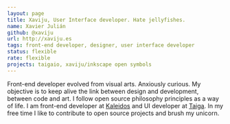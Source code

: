 ```yaml
---
layout: page
title: Xaviju, User Interface developer. Hate jellyfishes.
name: Xavier Julián
github: @xaviju
url: http://xaviju.es
tags: front-end developer, designer, user interface developer
status: flexible
rate: flexible
projects: taigaio, xaviju/inkscape open symbols
---
```


Front-end developer evolved from visual arts. Anxiously curious. My objective is to keep alive the link between design and development, between code and art. I follow open source philosophy principles as a way of life.
I am front-end developer at [Kaleidos](http://kaleidos.net/cc0000/) and UI developer at [Taiga](http://taiga.io). In my free time I like to contribute to open source projects and brush my unicorn.
